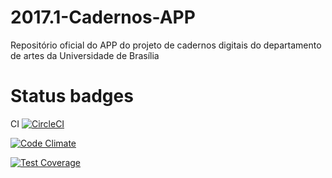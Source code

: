 # 2017.1-Cadernos-APP
Repositório oficial do APP do projeto de cadernos digitais do departamento de artes da Universidade de Brasília

# Status badges
CI [![CircleCI](https://circleci.com/gh/fga-gpp-mds/2017.1-Cadernos-APP.svg?style=svg)](https://circleci.com/gh/fga-gpp-mds/2017.1-Cadernos-APP)

[![Code Climate](https://codeclimate.com/github/fga-gpp-mds/2017.1-Cadernos-APP/badges/gpa.svg)](https://codeclimate.com/github/fga-gpp-mds/2017.1-Cadernos-APP)

[![Test Coverage](https://codeclimate.com/github/fga-gpp-mds/2017.1-Cadernos-APP/badges/coverage.svg)](https://codeclimate.com/github/fga-gpp-mds/2017.1-Cadernos-APP/coverage)
